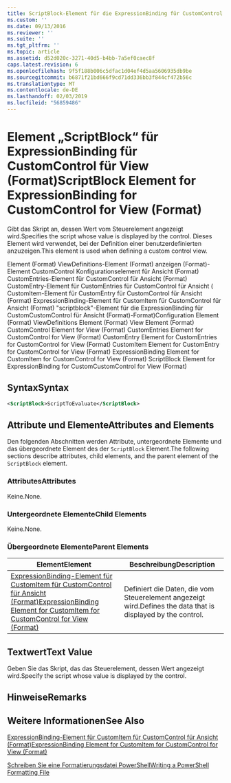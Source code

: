 ```yaml
---
title: ScriptBlock-Element für die ExpressionBinding für CustomControl für Ansicht (Format) | Microsoft-Dokumentation
ms.custom: ''
ms.date: 09/13/2016
ms.reviewer: ''
ms.suite: ''
ms.tgt_pltfrm: ''
ms.topic: article
ms.assetid: d52d020c-3271-40d5-b4bb-7a5ef0caec8f
caps.latest.revision: 6
ms.openlocfilehash: 9f5f188b006c5dfac1d04ef4d5aa5606935db9be
ms.sourcegitcommit: b6871f21bd666f9cd71dd336bb3f844cf472b56c
ms.translationtype: MT
ms.contentlocale: de-DE
ms.lasthandoff: 02/03/2019
ms.locfileid: "56859486"
---
```

# <a name="scriptblock-element-for-expressionbinding-for-customcontrol-for-view-format"></a><span data-ttu-id="9e91e-102">Element „ScriptBlock“ für ExpressionBinding für CustomControl für View (Format)</span><span class="sxs-lookup"><span data-stu-id="9e91e-102">ScriptBlock Element for ExpressionBinding for CustomControl for View (Format)</span></span>

<span data-ttu-id="9e91e-103">Gibt das Skript an, dessen Wert vom Steuerelement angezeigt wird.</span><span class="sxs-lookup"><span data-stu-id="9e91e-103">Specifies the script whose value is displayed by the control.</span></span> <span data-ttu-id="9e91e-104">Dieses Element wird verwendet, bei der Definition einer benutzerdefinierten anzuzeigen.</span><span class="sxs-lookup"><span data-stu-id="9e91e-104">This element is used when defining a custom control view.</span></span>

<span data-ttu-id="9e91e-105">Element (Format) ViewDefinitions-Element (Format) anzeigen (Format)-Element CustomControl Konfigurationselement für Ansicht (Format) CustomEntries-Element für CustomControl für Ansicht (Format) CustomEntry-Element für CustomEntries für CustomControl für Ansicht ( CustomItem-Element für CustomEntry für CustomControl für Ansicht (Format) ExpressionBinding-Element für CustomItem für CustomControl für Ansicht (Format) "scriptblock"-Element für die ExpressionBinding für CustomCustomControl für Ansicht (Format)-Format)</span><span class="sxs-lookup"><span data-stu-id="9e91e-105">Configuration Element (Format) ViewDefinitions Element (Format) View Element (Format) CustomControl Element for View (Format) CustomEntries Element for CustomControl for View (Format) CustomEntry Element for CustomEntries for CustomControl for View (Format) CustomItem Element for CustomEntry for CustomControl for View (Format) ExpressionBinding Element for CustomItem for CustomControl for View (Format) ScriptBlock Element for ExpressionBinding for CustomCustomControl for View (Format)</span></span>

## <a name="syntax"></a><span data-ttu-id="9e91e-106">Syntax</span><span class="sxs-lookup"><span data-stu-id="9e91e-106">Syntax</span></span>

```xml
<ScriptBlock>ScriptToEvaluate</ScriptBlock>
```

## <a name="attributes-and-elements"></a><span data-ttu-id="9e91e-107">Attribute und Elemente</span><span class="sxs-lookup"><span data-stu-id="9e91e-107">Attributes and Elements</span></span>

<span data-ttu-id="9e91e-108">Den folgenden Abschnitten werden Attribute, untergeordnete Elemente und das übergeordnete Element des der `ScriptBlock` Element.</span><span class="sxs-lookup"><span data-stu-id="9e91e-108">The following sections describe attributes, child elements, and the parent element of the `ScriptBlock` element.</span></span>

### <a name="attributes"></a><span data-ttu-id="9e91e-109">Attributes</span><span class="sxs-lookup"><span data-stu-id="9e91e-109">Attributes</span></span>

<span data-ttu-id="9e91e-110">Keine.</span><span class="sxs-lookup"><span data-stu-id="9e91e-110">None.</span></span>

### <a name="child-elements"></a><span data-ttu-id="9e91e-111">Untergeordnete Elemente</span><span class="sxs-lookup"><span data-stu-id="9e91e-111">Child Elements</span></span>

<span data-ttu-id="9e91e-112">Keine.</span><span class="sxs-lookup"><span data-stu-id="9e91e-112">None.</span></span>

### <a name="parent-elements"></a><span data-ttu-id="9e91e-113">Übergeordnete Elemente</span><span class="sxs-lookup"><span data-stu-id="9e91e-113">Parent Elements</span></span>

|<span data-ttu-id="9e91e-114">Element</span><span class="sxs-lookup"><span data-stu-id="9e91e-114">Element</span></span>|<span data-ttu-id="9e91e-115">Beschreibung</span><span class="sxs-lookup"><span data-stu-id="9e91e-115">Description</span></span>|
|-------------|-----------------|
|[<span data-ttu-id="9e91e-116">ExpressionBinding-Element für CustomItem für CustomControl für Ansicht (Format)</span><span class="sxs-lookup"><span data-stu-id="9e91e-116">ExpressionBinding Element for CustomItem for CustomControl for View (Format)</span></span>](./expressionbinding-element-for-customitem-for-customcontrol-for-view-format.md)|<span data-ttu-id="9e91e-117">Definiert die Daten, die vom Steuerelement angezeigt wird.</span><span class="sxs-lookup"><span data-stu-id="9e91e-117">Defines the data that is displayed by the control.</span></span>|

## <a name="text-value"></a><span data-ttu-id="9e91e-118">Textwert</span><span class="sxs-lookup"><span data-stu-id="9e91e-118">Text Value</span></span>

<span data-ttu-id="9e91e-119">Geben Sie das Skript, das das Steuerelement, dessen Wert angezeigt wird.</span><span class="sxs-lookup"><span data-stu-id="9e91e-119">Specify the script whose value is displayed by the control.</span></span>

## <a name="remarks"></a><span data-ttu-id="9e91e-120">Hinweise</span><span class="sxs-lookup"><span data-stu-id="9e91e-120">Remarks</span></span>

## <a name="see-also"></a><span data-ttu-id="9e91e-121">Weitere Informationen</span><span class="sxs-lookup"><span data-stu-id="9e91e-121">See Also</span></span>

[<span data-ttu-id="9e91e-122">ExpressionBinding-Element für CustomItem für CustomControl für Ansicht (Format)</span><span class="sxs-lookup"><span data-stu-id="9e91e-122">ExpressionBinding Element for CustomItem for CustomControl for View (Format)</span></span>](./expressionbinding-element-for-customitem-for-customcontrol-for-view-format.md)

[<span data-ttu-id="9e91e-123">Schreiben Sie eine Formatierungsdatei PowerShell</span><span class="sxs-lookup"><span data-stu-id="9e91e-123">Writing a PowerShell Formatting File</span></span>](./writing-a-powershell-formatting-file.md)
